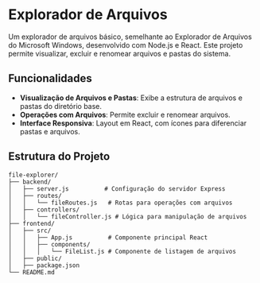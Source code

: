 # Explorador de Arquivos

Um explorador de arquivos básico, semelhante ao Explorador de Arquivos do Microsoft Windows, desenvolvido com Node.js e React. Este projeto permite visualizar, excluir e renomear arquivos e pastas do sistema.

## Funcionalidades

- **Visualização de Arquivos e Pastas**: Exibe a estrutura de arquivos e pastas do diretório base.
- **Operações com Arquivos**: Permite excluir e renomear arquivos.
- **Interface Responsiva**: Layout em React, com ícones para diferenciar pastas e arquivos.

## Estrutura do Projeto

```plaintext
file-explorer/
├── backend/
│   ├── server.js          # Configuração do servidor Express
│   ├── routes/
│   │   └── fileRoutes.js   # Rotas para operações com arquivos
│   ├── controllers/
│   │   └── fileController.js # Lógica para manipulação de arquivos
├── frontend/
│   ├── src/
│   │   ├── App.js          # Componente principal React
│   │   ├── components/
│   │   │   └── FileList.js # Componente de listagem de arquivos
│   ├── public/
│   ├── package.json
└── README.md
